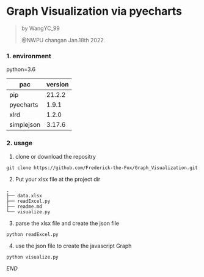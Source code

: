 # Graph Visualization via pyecharts

> by WangYC_99
>
> @NWPU changan Jan.18th 2022

### 1. environment

python=3.6

| pac        | version |
| ---------- | ------- |
| pip        | 21.2.2  |
| pyecharts  | 1.9.1   |
| xlrd       | 1.2.0   |
| simplejson | 3.17.6  |

### 2. usage

1. clone or download the repositry

```
git clone https://github.com/Frederick-the-Fox/Graph_Visualization.git
```

2. Put your xlsx file at the project dir

```
.
├── data.xlsx
├── readExcel.py
├── readme.md
└── visualize.py
```

3. parse the xlsx file and create the json file

```
python readExcel.py 
```

4. use the json file to create the javascript Graph

```
python visualize.py
```



*END*

